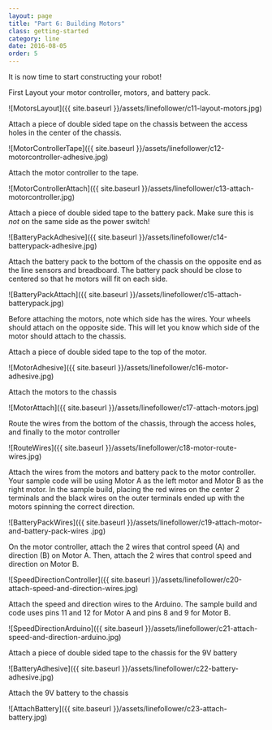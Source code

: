 ```yaml
---
layout: page
title: "Part 6: Building Motors"
class: getting-started
category: line
date: 2016-08-05
order: 5
---
```


It is now time to start constructing your robot!

First Layout your motor controller, motors, and battery pack.

![MotorsLayout]({{ site.baseurl }}/assets/linefollower/c11-layout-motors.jpg)

Attach a piece of double sided tape on the chassis between the access
holes in the center of the chassis.

![MotorControllerTape]({{ site.baseurl }}/assets/linefollower/c12-motorcontroller-adhesive.jpg)

Attach the motor controller to the tape.

![MotorControllerAttach]({{ site.baseurl }}/assets/linefollower/c13-attach-motorcontroller.jpg)

Attach a piece of double sided tape to the battery pack. Make sure this
is *not* on the same side as the power switch!

![BatteryPackAdhesive]({{ site.baseurl }}/assets/linefollower/c14-batterypack-adhesive.jpg)

Attach the battery pack to the bottom of the chassis on the opposite end
as the line sensors and breadboard. The battery pack should be close to
centered so that he motors will fit on each side.

![BatteryPackAttach]({{ site.baseurl }}/assets/linefollower/c15-attach-batterypack.jpg)

Before attaching the motors, note which side has the wires. Your wheels
should attach on the opposite side. This will let you know which side of
the motor should attach to the chassis.

Attach a piece of double sided tape to the top of the motor.

![MotorAdhesive]({{ site.baseurl }}/assets/linefollower/c16-motor-adhesive.jpg)

Attach the motors to the chassis

![MotorAttach]({{ site.baseurl }}/assets/linefollower/c17-attach-motors.jpg)

Route the wires from the bottom of the chassis, through the access
holes, and finally to the motor controller

![RouteWires]({{ site.baseurl }}/assets/linefollower/c18-motor-route-wires.jpg)

Attach the wires from the motors and battery pack to the motor
controller. Your sample code will be using Motor A as the left motor and
Motor B as the right motor. In the sample build, placing the red wires
on the center 2 terminals and the black wires on the outer terminals
ended up with the motors spinning the correct direction.

![BatteryPackWires]({{ site.baseurl }}/assets/linefollower/c19-attach-motor-and-battery-pack-wires .jpg)

On the motor controller, attach the 2 wires that control speed (A) and
direction (B) on Motor A. Then, attach the 2 wires that control speed and
direction on Motor B.

![SpeedDirectionController]({{ site.baseurl }}/assets/linefollower/c20-attach-speed-and-direction-wires.jpg)

Attach the speed and direction wires to the Arduino. The sample build
and code uses pins 11 and 12 for Motor A and pins 8 and 9 for Motor B.

![SpeedDirectionArduino]({{ site.baseurl }}/assets/linefollower/c21-attach-speed-and-direction-arduino.jpg)

Attach a piece of double sided tape to the chassis for the 9V battery

![BatteryAdhesive]({{ site.baseurl }}/assets/linefollower/c22-battery-adhesive.jpg)

Attach the 9V battery to the chassis

![AttachBattery]({{ site.baseurl }}/assets/linefollower/c23-attach-battery.jpg)
